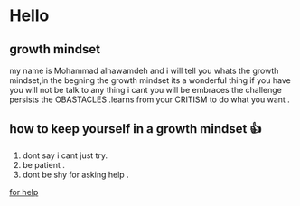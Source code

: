 # Hello 
## **growth mindset**
my name is Mohammad alhawamdeh and i will tell you whats the growth mindset,in the begning the growth mindset its a wonderful thing if you have you will not be talk to any thing i cant you will be embraces the challenge persists the OBASTACLES .learns from your CRITISM to do what you want .
## how to keep yourself in a growth mindset :+1:
1. dont say i cant just try.
2. be patient .
3. dont be shy for asking help .

[for help](https://www.mindsetworks.com/science//CONTRIBUTING.md)


